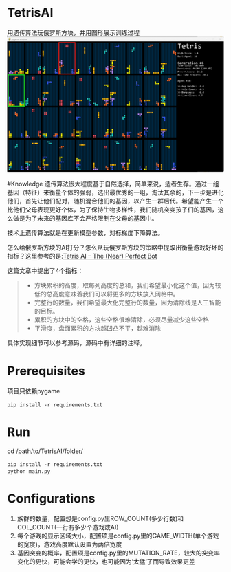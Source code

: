 # TetrisAI
用遗传算法玩俄罗斯方块，并用图形展示训练过程
![](./preview.gif)

#Knowledge
遗传算法很大程度基于自然选择，简单来说，适者生存。通过一组基因（特征）来衡量个体的强弱，选出最优秀的一组，淘汰其余的，下一步是进化他们，首先让他们配对，随机混合他们的基因，以产生一群后代。希望能产生一个比他们父母表现更好个体，为了保持生物多样性，我们随机突变孩子们的基因，这么做是为了未来的基因库不会严格限制在父母的基因中。

技术上遗传算法就是在更新模型参数，对标梯度下降算法。

怎么给俄罗斯方块的AI打分？怎么从玩俄罗斯方块的策略中提取出衡量游戏好坏的指标？这里参考的是:[Tetris AI – The (Near) Perfect Bot](https://codemyroad.wordpress.com/2013/04/14/tetris-ai-the-near-perfect-player/)

这篇文章中提出了4个指标：
> * 方块累积的高度，取每列高度的总和，我们希望最小化这个值，因为较低的总高度意味着我们可以将更多的方块放入网格中。 
> * 完整行的数量，我们希望最大化完整行的数量，因为清除线是人工智能的目标。
> * 累积的方块中的空格，这些空格很难清除，必须尽量减少这些空格
> * 平滑度，盘面累积的方块越凹凸不平，越难消除

具体实现细节可以参考源码，源码中有详细的注释。

# Prerequisites
项目只依赖pygame
```
pip install -r requirements.txt
```

# Run
cd /path/to/TetrisAI/folder/
```
pip install -r requirements.txt
python main.py
```

# Configurations
1. 族群的数量，配置想是config.py里ROW_COUNT(多少行数)和COL_COUNT(一行有多少个游戏或AI)
2. 每个游戏的显示区域大小，配置项是config.py里的GAME_WIDTH(单个游戏的宽度)，游戏高度默认设置为两倍宽度
3. 基因突变的概率，配置项是config.py里的MUTATION_RATE，较大的突变率变化的更快，可能会学的更快，也可能因为’太猛‘了而导致效果更差
